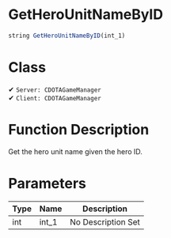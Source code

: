 # GetHeroUnitNameByID
```js
string GetHeroUnitNameByID(int_1)
```
# Class
✔ `Server: CDOTAGameManager`  
✔ `Client: CDOTAGameManager`  

# Function Description
Get the hero unit name given the hero ID.
# Parameters
Type|Name|Description
--|--|--
int|int_1|No Description Set
